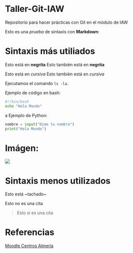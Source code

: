 # Taller-Git-IAW

Repositorio para hacer prácticas con Git en el módulo de IAW

Esto es una *prueba* de sintaxis con **Markdown**:

# Sintaxis más utiliados
Esto está en **negrita**
Esto también está en __negrita__

Esto está en *cursiva*
Esto también está en _cursiva_

Ejecutamos el comando `ls -la`.

Ejemplo de código en bash:

```bash
#!/bin/bash
echo "Hola Mundo"
```
a
Ejemplo de Python:

```python
nombre = input("Dime tu nombre")
print("Hola Mundo")
```

# Imágen:

[![](https://www.diariodealmeria.es/temas/10-pueblos-Almeria-debes-visitar/imagenes/portada.jpg)](https://educacionadistancia.juntadeandalucia.es/centros/almeria/course/view.php?id=1489)

# Sintaxis menos utilizados
Esto está ~tachado~

Esto no es una cita
> Esto si es una cita

# Referencias

[Moodle Centros Almería](https://educacionadistancia.juntadeandalucia.es/centros/almeria/course/view.php?id=1489)

